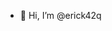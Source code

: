 - 👋 Hi, I’m @erick42q

<!---
erick42q/erick42q is a ✨ special ✨ repository because its `README.md` (this file) appears on your GitHub profile.
You can click the Preview link to take a look at your changes.
--->
